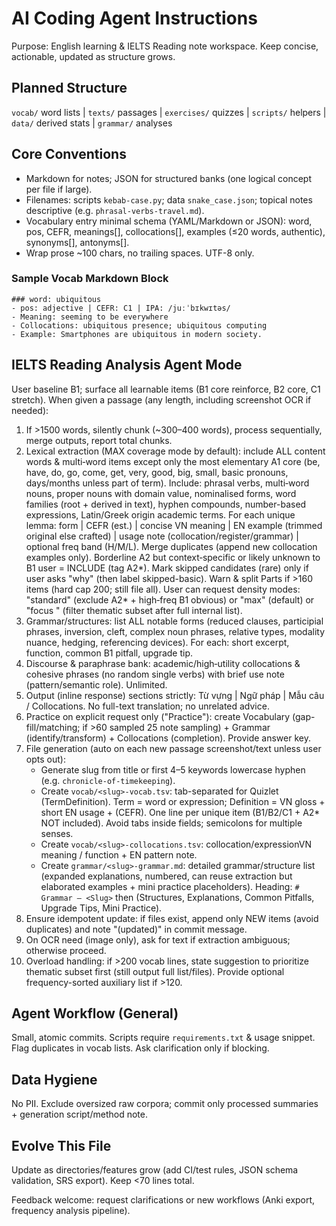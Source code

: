 # AI Coding Agent Instructions

Purpose: English learning & IELTS Reading note workspace. Keep concise, actionable, updated as structure grows.

## Planned Structure

`vocab/` word lists | `texts/` passages | `exercises/` quizzes | `scripts/` helpers | `data/` derived stats | `grammar/` analyses

## Core Conventions

- Markdown for notes; JSON for structured banks (one logical concept per file if large).
- Filenames: scripts `kebab-case.py`; data `snake_case.json`; topical notes descriptive (e.g. `phrasal-verbs-travel.md`).
- Vocabulary entry minimal schema (YAML/Markdown or JSON): word, pos, CEFR, meanings[], collocations[], examples (≤20 words, authentic), synonyms[], antonyms[].
- Wrap prose ~100 chars, no trailing spaces. UTF-8 only.

### Sample Vocab Markdown Block

```
### word: ubiquitous
- pos: adjective | CEFR: C1 | IPA: /juːˈbɪkwɪtəs/
- Meaning: seeming to be everywhere
- Collocations: ubiquitous presence; ubiquitous computing
- Example: Smartphones are ubiquitous in modern society.
```

## IELTS Reading Analysis Agent Mode

User baseline B1; surface all learnable items (B1 core reinforce, B2 core, C1 stretch).
When given a passage (any length, including screenshot OCR if needed):

1. If >1500 words, silently chunk (~300–400 words), process sequentially, merge outputs, report total chunks.
2. Lexical extraction (MAX coverage mode by default): include ALL content words & multi‑word items except only the most elementary A1 core (be, have, do, go, come, get, very, good, big, small, basic pronouns, days/months unless part of term). Include: phrasal verbs, multi‑word nouns, proper nouns with domain value, nominalised forms, word families (root + derived in text), hyphen compounds, number-based expressions, Latin/Greek origin academic terms. For each unique lemma: form | CEFR (est.) | concise VN meaning | EN example (trimmed original else crafted) | usage note (collocation/register/grammar) | optional freq band (H/M/L). Merge duplicates (append new collocation examples only). Borderline A2 but context‑specific or likely unknown to B1 user = INCLUDE (tag A2*). Mark skipped candidates (rare) only if user asks "why" (then label skipped-basic). Warn & split Parts if >160 items (hard cap 200; still file all). User can request density modes: "standard" (exclude A2* + high‑freq B1 obvious) or "max" (default) or "focus <theme>" (filter thematic subset after full internal list).
3. Grammar/structures: list ALL notable forms (reduced clauses, participial phrases, inversion, cleft, complex noun phrases, relative types, modality nuance, hedging, referencing devices). For each: short excerpt, function, common B1 pitfall, upgrade tip.
4. Discourse & paraphrase bank: academic/high‑utility collocations & cohesive phrases (no random single verbs) with brief use note (pattern/semantic role). Unlimited.
5. Output (inline response) sections strictly: Từ vựng | Ngữ pháp | Mẫu câu / Collocations. No full-text translation; no unrelated advice.
6. Practice on explicit request only ("Practice"): create Vocabulary (gap-fill/matching; if >60 sampled 25 note sampling) + Grammar (identify/transform) + Collocations (completion). Provide answer key.
7. File generation (auto on each new passage screenshot/text unless user opts out):
   - Generate slug from title or first 4–5 keywords lowercase hyphen (e.g. `chronicle-of-timekeeping`).
   - Create `vocab/<slug>-vocab.tsv`: tab-separated for Quizlet (Term<TAB>Definition). Term = word or expression; Definition = VN gloss + short EN usage + (CEFR). One line per unique item (B1/B2/C1 + A2\* NOT included). Avoid tabs inside fields; semicolons for multiple senses.
   - Create `vocab/<slug>-collocations.tsv`: collocation/expression<TAB>VN meaning / function + EN pattern note.
   - Create `grammar/<slug>-grammar.md`: detailed grammar/structure list (expanded explanations, numbered, can reuse extraction but elaborated examples + mini practice placeholders). Heading: `# Grammar – <Slug>` then (Structures, Explanations, Common Pitfalls, Upgrade Tips, Mini Practice).
8. Ensure idempotent update: if files exist, append only NEW items (avoid duplicates) and note "(updated)" in commit message.
9. On OCR need (image only), ask for text if extraction ambiguous; otherwise proceed.
10. Overload handling: if >200 vocab lines, state suggestion to prioritize thematic subset first (still output full list/files). Provide optional frequency-sorted auxiliary list if >120.

## Agent Workflow (General)

Small, atomic commits. Scripts require `requirements.txt` & usage snippet. Flag duplicates in vocab lists. Ask clarification only if blocking.

## Data Hygiene

No PII. Exclude oversized raw corpora; commit only processed summaries + generation script/method note.

## Evolve This File

Update as directories/features grow (add CI/test rules, JSON schema validation, SRS export). Keep <70 lines total.

Feedback welcome: request clarifications or new workflows (Anki export, frequency analysis pipeline).
